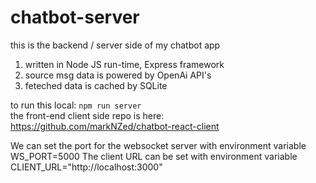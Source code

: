# chatbot-server
this is the backend / server side of my chatbot app
1. written in Node JS run-time, Express framework
3. source msg data is powered by OpenAi API's
4. feteched data is cached by SQLite

to run this local: `npm run server` 
<br />
the front-end client side repo is here: https://github.com/markNZed/chatbot-react-client

We can set the port for the websocket server with environment variable WS_PORT=5000
The client URL can be set with environment variable CLIENT_URL="http://localhost:3000"